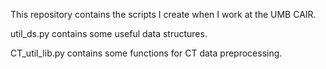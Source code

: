 This repository contains the scripts I create when I work at the UMB CAIR.

util_ds.py contains some useful data structures.

CT_util_lib.py contains some functions for CT data preprocessing.

